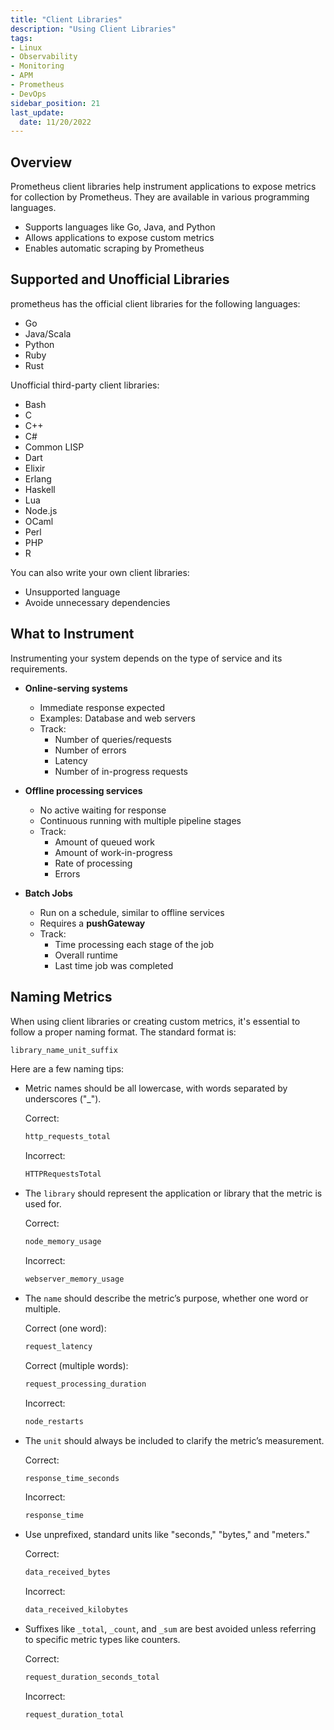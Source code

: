 ```yaml
---
title: "Client Libraries"
description: "Using Client Libraries"
tags: 
- Linux
- Observability
- Monitoring 
- APM
- Prometheus
- DevOps
sidebar_position: 21
last_update:
  date: 11/20/2022
---
```



## Overview 

Prometheus client libraries help instrument applications to expose metrics for collection by Prometheus. They are available in various programming languages.

- Supports languages like Go, Java, and Python
- Allows applications to expose custom metrics
- Enables automatic scraping by Prometheus

## Supported and Unofficial Libraries

prometheus has the official client libraries for the following   languages:

- Go 
- Java/Scala
- Python
- Ruby 
- Rust

Unofficial third-party client libraries:

- Bash 
- C
- C++
- C#
- Common LISP
- Dart
- Elixir
- Erlang
- Haskell
- Lua
- Node.js
- OCaml 
- Perl 
- PHP
- R

You can also write your own client libraries:

- Unsupported language
- Avoide unnecessary dependencies

## What to Instrument 

Instrumenting your system depends on the type of service and its requirements.

- **Online-serving systems**
  - Immediate response expected
  - Examples: Database and web servers
  - Track:
    - Number of queries/requests
    - Number of errors
    - Latency
    - Number of in-progress requests

- **Offline processing services**
  - No active waiting for response
  - Continuous running with multiple pipeline stages
  - Track:
    - Amount of queued work
    - Amount of work-in-progress
    - Rate of processing
    - Errors

- **Batch Jobs**
  - Run on a schedule, similar to offline services
  - Requires a **pushGateway**
  - Track:
    - Time processing each stage of the job
    - Overall runtime
    - Last time job was completed

## Naming Metrics

When using client libraries or creating custom metrics, it's essential to follow a proper naming format. The standard format is:

```bash
library_name_unit_suffix
```

Here are a few naming tips:

- Metric names should be all lowercase, with words separated by underscores ("_").

  Correct:  
  ```bash
  http_requests_total
  ```

  Incorrect:  
  ```bash
  HTTPRequestsTotal
  ```

- The `library` should represent the application or library that the metric is used for.

  Correct:  
  ```bash
  node_memory_usage
  ```

  Incorrect:  
  ```bash
  webserver_memory_usage
  ```

- The `name` should describe the metric’s purpose, whether one word or multiple.

  Correct (one word):  
  ```bash
  request_latency
  ```

  Correct (multiple words):  
  ```bash
  request_processing_duration
  ```

  Incorrect:  
  ```bash
  node_restarts
  ```

- The `unit` should always be included to clarify the metric’s measurement.

  Correct:  
  ```bash
  response_time_seconds
  ```

  Incorrect:  
  ```bash
  response_time
  ```

- Use unprefixed, standard units like "seconds," "bytes," and "meters."

  Correct:  
  ```bash
  data_received_bytes
  ```

  Incorrect:  
  ```bash
  data_received_kilobytes
  ```

- Suffixes like `_total`, `_count`, and `_sum` are best avoided unless referring to specific metric types like counters.

  Correct:  
  ```bash
  request_duration_seconds_total
  ```

  Incorrect:  
  ```bash
  request_duration_total
  ```